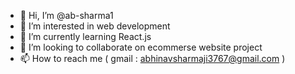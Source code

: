 - 👋 Hi, I’m @ab-sharma1
- 👀 I’m interested in web development
- 🌱 I’m currently learning React.js
- 💞️ I’m looking to collaborate on ecommerse website project
- 📫 How to reach me ( gmail : abhinavsharmaji3767@gmail.com )

<!---
ab-sharma1/ab-sharma1 is a ✨ special ✨ repository because its `README.md` (this file) appears on your GitHub profile.
You can click the Preview link to take a look at your changes.
--->
